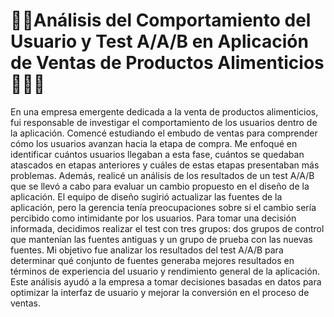 # 📱🍎Análisis del Comportamiento del Usuario y Test A/A/B en Aplicación de Ventas de Productos Alimenticios 🤳🏼🍔
En una empresa emergente dedicada a la venta de productos alimenticios, fui responsable de investigar el comportamiento de los usuarios dentro de la aplicación. Comencé estudiando el embudo de ventas para comprender cómo los usuarios avanzan hacia la etapa de compra. Me enfoqué en identificar cuántos usuarios llegaban a esta fase, cuántos se quedaban atascados en etapas anteriores y cuáles de estas etapas presentaban más problemas.
Además, realicé un análisis de los resultados de un test A/A/B que se llevó a cabo para evaluar un cambio propuesto en el diseño de la aplicación. El equipo de diseño sugirió actualizar las fuentes de la aplicación, pero la gerencia tenía preocupaciones sobre si el cambio sería percibido como intimidante por los usuarios. Para tomar una decisión informada, decidimos realizar el test con tres grupos: dos grupos de control que mantenían las fuentes antiguas y un grupo de prueba con las nuevas fuentes.
Mi objetivo fue analizar los resultados del test A/A/B para determinar qué conjunto de fuentes generaba mejores resultados en términos de experiencia del usuario y rendimiento general de la aplicación. Este análisis ayudó a la empresa a tomar decisiones basadas en datos para optimizar la interfaz de usuario y mejorar la conversión en el proceso de ventas.

